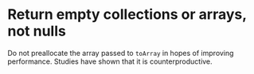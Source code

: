 # Return empty collections or arrays, not nulls

Do not preallocate the array passed to <code>toArray</code> in hopes of improving performance. Studies have shown that it is counterproductive. 